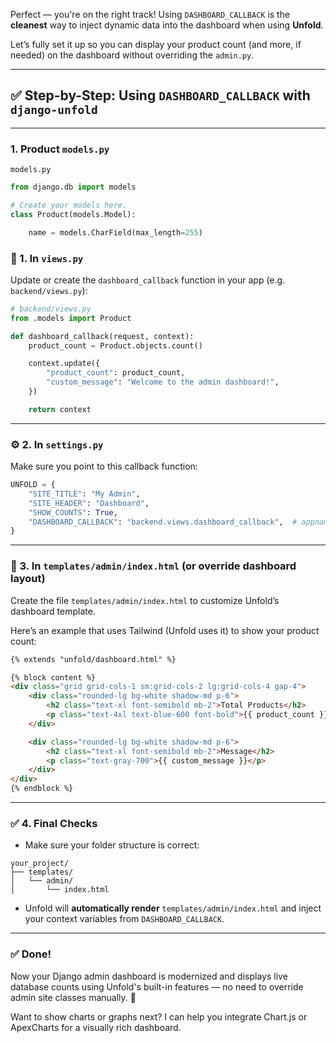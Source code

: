 Perfect — you're on the right track! Using `DASHBOARD_CALLBACK` is the **cleanest** way to inject dynamic data into the dashboard when using **Unfold**.

Let’s fully set it up so you can display your product count (and more, if needed) on the dashboard without overriding the `admin.py`.

---

## ✅ Step-by-Step: Using `DASHBOARD_CALLBACK` with `django-unfold`

---

### 1. Product `models.py`


`models.py`

```python
from django.db import models

# Create your models here.
class Product(models.Model):

    name = models.CharField(max_length=255)
```

### 📁 1. **In `views.py`**

Update or create the `dashboard_callback` function in your app (e.g. `backend/views.py`):

```python
# backend/views.py
from .models import Product

def dashboard_callback(request, context):
    product_count = Product.objects.count()

    context.update({
        "product_count": product_count,
        "custom_message": "Welcome to the admin dashboard!",
    })

    return context
```

---

### ⚙️ 2. **In `settings.py`**

Make sure you point to this callback function:

```python
UNFOLD = {
    "SITE_TITLE": "My Admin",
    "SITE_HEADER": "Dashboard",
    "SHOW_COUNTS": True,
    "DASHBOARD_CALLBACK": "backend.views.dashboard_callback",  # appname.views.function_name
}
```

---

### 🧩 3. **In `templates/admin/index.html` (or override dashboard layout)**

Create the file `templates/admin/index.html` to customize Unfold’s dashboard template.

Here’s an example that uses Tailwind (Unfold uses it) to show your product count:

```html
{% extends "unfold/dashboard.html" %}

{% block content %}
<div class="grid grid-cols-1 sm:grid-cols-2 lg:grid-cols-4 gap-4">
    <div class="rounded-lg bg-white shadow-md p-6">
        <h2 class="text-xl font-semibold mb-2">Total Products</h2>
        <p class="text-4xl text-blue-600 font-bold">{{ product_count }}</p>
    </div>

    <div class="rounded-lg bg-white shadow-md p-6">
        <h2 class="text-xl font-semibold mb-2">Message</h2>
        <p class="text-gray-700">{{ custom_message }}</p>
    </div>
</div>
{% endblock %}
```

---

### ✅ 4. **Final Checks**

- Make sure your folder structure is correct:
```
your_project/
├── templates/
│   └── admin/
│       └── index.html
```

- Unfold will **automatically render** `templates/admin/index.html` and inject your context variables from `DASHBOARD_CALLBACK`.

---

### ✅ Done!

Now your Django admin dashboard is modernized and displays live database counts using Unfold's built-in features — no need to override admin site classes manually. 🎉

Want to show charts or graphs next? I can help you integrate Chart.js or ApexCharts for a visually rich dashboard.

